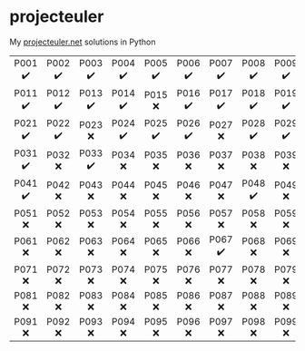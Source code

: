# projecteuler

My [projecteuler.net](https://projecteuler.net) solutions in Python

|  |  |  |  |  |  |  |  |  |  |
| :---: | :---: | :---: | :---: | :---: | :---: | :---: | :---: | :---: | :---: |
| P001<br>:heavy_check_mark: | P002<br>:heavy_check_mark: | P003<br>:heavy_check_mark: | P004<br>:heavy_check_mark: | P005<br>:heavy_check_mark: | P006<br>:heavy_check_mark: | P007<br>:heavy_check_mark: | P008<br>:heavy_check_mark: | P009<br>:heavy_check_mark: | P010<br>:heavy_check_mark: | 
| P011<br>:heavy_check_mark: | P012<br>:heavy_check_mark: | P013<br>:heavy_check_mark: | P014<br>:heavy_check_mark: | P015<br>:x: | P016<br>:heavy_check_mark: | P017<br>:heavy_check_mark: | P018<br>:heavy_check_mark: | P019<br>:heavy_check_mark: | P020<br>:heavy_check_mark: | 
| P021<br>:heavy_check_mark: | P022<br>:heavy_check_mark: | P023<br>:x: | P024<br>:heavy_check_mark: | P025<br>:heavy_check_mark: | P026<br>:heavy_check_mark: | P027<br>:x: | P028<br>:heavy_check_mark: | P029<br>:heavy_check_mark: | P030<br>:x: | 
| P031<br>:heavy_check_mark: | P032<br>:x: | P033<br>:heavy_check_mark: | P034<br>:x: | P035<br>:x: | P036<br>:x: | P037<br>:x: | P038<br>:x: | P039<br>:x: | P040<br>:x: | 
| P041<br>:heavy_check_mark: | P042<br>:x: | P043<br>:x: | P044<br>:x: | P045<br>:x: | P046<br>:x: | P047<br>:x: | P048<br>:heavy_check_mark: | P049<br>:x: | P050<br>:x: |
| P051<br>:x: | P052<br>:x: | P053<br>:x: | P054<br>:x: | P055<br>:x: | P056<br>:x: | P057<br>:x: | P058<br>:x: | P059<br>:x: | P060<br>:x: |
| P061<br>:x: | P062<br>:x: | P063<br>:x: | P064<br>:x: | P065<br>:x: | P066<br>:x: | P067<br>:heavy_check_mark: | P068<br>:x: | P069<br>:x: | P070<br>:x: |
| P071<br>:x: | P072<br>:x: | P073<br>:x: | P074<br>:x: | P075<br>:x: | P076<br>:x: | P077<br>:x: | P078<br>:x: | P079<br>:x: | P080<br>:x: |
| P081<br>:x: | P082<br>:x: | P083<br>:x: | P084<br>:x: | P085<br>:x: | P086<br>:x: | P087<br>:x: | P088<br>:x: | P089<br>:x: | P090<br>:x: |
| P091<br>:x: | P092<br>:x: | P093<br>:x: | P094<br>:x: | P095<br>:x: | P096<br>:x: | P097<br>:x: | P098<br>:x: | P099<br>:x: | P100<br>:x: |